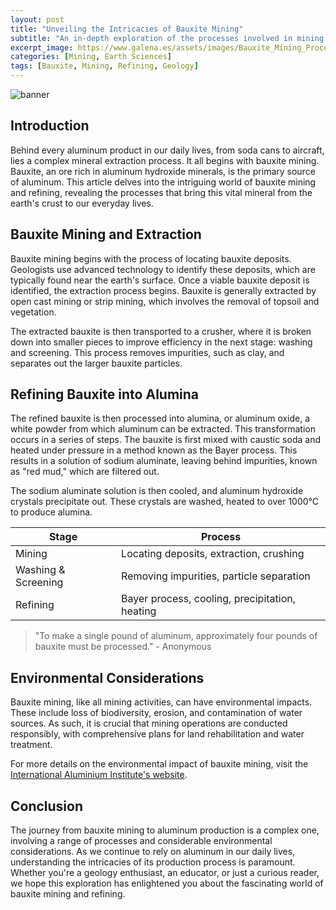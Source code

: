 ```yaml
---
layout: post
title: "Unveiling the Intricacies of Bauxite Mining"
subtitle: "An in-depth exploration of the processes involved in mining and refining bauxite, a key mineral in aluminum production."
excerpt_image: https://www.galena.es/assets/images/Bauxite_Mining_Processes.png
categories: [Mining, Earth Sciences]
tags: [Bauxite, Mining, Refining, Geology]
---
```


![banner](https://www.galena.es/assets/images/Bauxite_Mining_Processes.png "Infographic illustrating the bauxite mining and refining processes, featuring stages such as extraction, crushing, washing, and alumina production, with visual elements highlighting equipment and techniques used in the mining industry.")

## Introduction

Behind every aluminum product in our daily lives, from soda cans to aircraft, lies a complex mineral extraction process. It all begins with bauxite mining. Bauxite, an ore rich in aluminum hydroxide minerals, is the primary source of aluminum. This article delves into the intriguing world of bauxite mining and refining, revealing the processes that bring this vital mineral from the earth's crust to our everyday lives.

## Bauxite Mining and Extraction

Bauxite mining begins with the process of locating bauxite deposits. Geologists use advanced technology to identify these deposits, which are typically found near the earth's surface. Once a viable bauxite deposit is identified, the extraction process begins. Bauxite is generally extracted by open cast mining or strip mining, which involves the removal of topsoil and vegetation.

The extracted bauxite is then transported to a crusher, where it is broken down into smaller pieces to improve efficiency in the next stage: washing and screening. This process removes impurities, such as clay, and separates out the larger bauxite particles.

## Refining Bauxite into Alumina

The refined bauxite is then processed into alumina, or aluminum oxide, a white powder from which aluminum can be extracted. This transformation occurs in a series of steps. The bauxite is first mixed with caustic soda and heated under pressure in a method known as the Bayer process. This results in a solution of sodium aluminate, leaving behind impurities, known as "red mud," which are filtered out.

The sodium aluminate solution is then cooled, and aluminum hydroxide crystals precipitate out. These crystals are washed, heated to over 1000°C to produce alumina.

| Stage              | Process                                |
|--------------------|----------------------------------------|
| Mining             | Locating deposits, extraction, crushing|
| Washing & Screening| Removing impurities, particle separation|
| Refining           | Bayer process, cooling, precipitation, heating|

> "To make a single pound of aluminum, approximately four pounds of bauxite must be processed." - Anonymous

## Environmental Considerations

Bauxite mining, like all mining activities, can have environmental impacts. These include loss of biodiversity, erosion, and contamination of water sources. As such, it is crucial that mining operations are conducted responsibly, with comprehensive plans for land rehabilitation and water treatment.

For more details on the environmental impact of bauxite mining, visit the [International Aluminium Institute's website](http://www.world-aluminium.org/).

## Conclusion

The journey from bauxite mining to aluminum production is a complex one, involving a range of processes and considerable environmental considerations. As we continue to rely on aluminum in our daily lives, understanding the intricacies of its production process is paramount. Whether you're a geology enthusiast, an educator, or just a curious reader, we hope this exploration has enlightened you about the fascinating world of bauxite mining and refining.